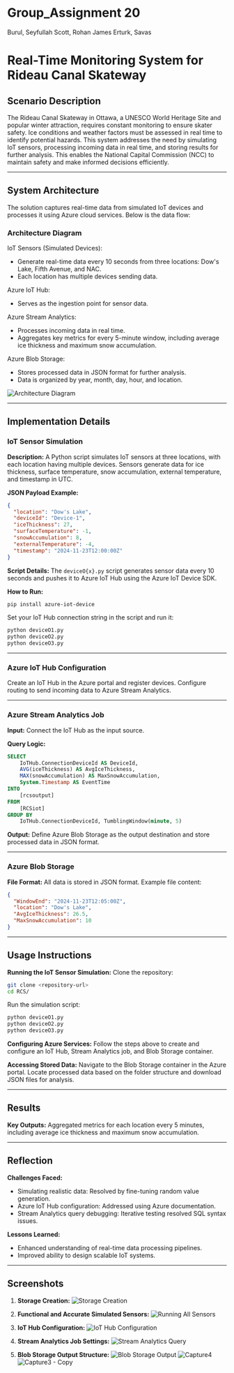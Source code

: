 # Group_Assignment 20
Burul, Seyfullah
Scott, Rohan James
Erturk, Savas

# Real-Time Monitoring System for Rideau Canal Skateway

## **Scenario Description**
The Rideau Canal Skateway in Ottawa, a UNESCO World Heritage Site and popular winter attraction, requires constant monitoring to ensure skater safety. Ice conditions and weather factors must be assessed in real time to identify potential hazards. This system addresses the need by simulating IoT sensors, processing incoming data in real time, and storing results for further analysis. This enables the National Capital Commission (NCC) to maintain safety and make informed decisions efficiently.

---

## **System Architecture**
The solution captures real-time data from simulated IoT devices and processes it using Azure cloud services. Below is the data flow:

### **Architecture Diagram**

IoT Sensors (Simulated Devices):
- Generate real-time data every 10 seconds from three locations: Dow's Lake, Fifth Avenue, and NAC.
- Each location has multiple devices sending data.

Azure IoT Hub:
- Serves as the ingestion point for sensor data.

Azure Stream Analytics:
- Processes incoming data in real time.
- Aggregates key metrics for every 5-minute window, including average ice thickness and maximum snow accumulation.

Azure Blob Storage:
- Stores processed data in JSON format for further analysis.
- Data is organized by year, month, day, hour, and location.

![Architecture Diagram](https://github.com/user-attachments/assets/7bac241b-1ed8-492a-a075-09281d8f9a67)

---

## **Implementation Details**

### **IoT Sensor Simulation**

**Description:**
A Python script simulates IoT sensors at three locations, with each location having multiple devices. Sensors generate data for ice thickness, surface temperature, snow accumulation, external temperature, and timestamp in UTC.

**JSON Payload Example:**
```json
{
  "location": "Dow's Lake",
  "deviceId": "Device-1",
  "iceThickness": 27,
  "surfaceTemperature": -1,
  "snowAccumulation": 8,
  "externalTemperature": -4,
  "timestamp": "2024-11-23T12:00:00Z"
}
```

**Script Details:**
The `deviceO{x}.py` script generates sensor data every 10 seconds and pushes it to Azure IoT Hub using the Azure IoT Device SDK.

**How to Run:**
```bash
pip install azure-iot-device
```
Set your IoT Hub connection string in the script and run it:
```bash
python deviceO1.py
python deviceO2.py
python deviceO3.py
```

---

### **Azure IoT Hub Configuration**

Create an IoT Hub in the Azure portal and register devices. Configure routing to send incoming data to Azure Stream Analytics.

---

### **Azure Stream Analytics Job**

**Input:**
Connect the IoT Hub as the input source.

**Query Logic:**
```sql
SELECT
    IoTHub.ConnectionDeviceId AS DeviceId,
    AVG(iceThickness) AS AvgIceThickness,
    MAX(snowAccumulation) AS MaxSnowAccumulation,
    System.Timestamp AS EventTime
INTO
    [rcsoutput]
FROM
    [RCSiot]
GROUP BY
    IoTHub.ConnectionDeviceId, TumblingWindow(minute, 5)
```

**Output:**
Define Azure Blob Storage as the output destination and store processed data in JSON format.

---

### **Azure Blob Storage**

**File Format:**
All data is stored in JSON format.
Example file content:
```json
{
  "WindowEnd": "2024-11-23T12:05:00Z",
  "location": "Dow's Lake",
  "AvgIceThickness": 26.5,
  "MaxSnowAccumulation": 10
}
```

---

## **Usage Instructions**

**Running the IoT Sensor Simulation:**
Clone the repository:
```bash
git clone <repository-url>
cd RCS/
```
Run the simulation script:
```bash
python deviceO1.py
python deviceO2.py
python deviceO3.py
```

**Configuring Azure Services:**
Follow the steps above to create and configure an IoT Hub, Stream Analytics job, and Blob Storage container.

**Accessing Stored Data:**
Navigate to the Blob Storage container in the Azure portal. Locate processed data based on the folder structure and download JSON files for analysis.

---

## **Results**

**Key Outputs:**
Aggregated metrics for each location every 5 minutes, including average ice thickness and maximum snow accumulation.

---

## **Reflection**

**Challenges Faced:**
- Simulating realistic data: Resolved by fine-tuning random value generation.
- Azure IoT Hub configuration: Addressed using Azure documentation.
- Stream Analytics query debugging: Iterative testing resolved SQL syntax issues.

**Lessons Learned:**
- Enhanced understanding of real-time data processing pipelines.
- Improved ability to design scalable IoT systems.

---

## **Screenshots**

1. **Storage Creation:**
![Storage Creation](https://github.com/user-attachments/assets/bf84ca9f-138a-48d2-8635-8b193c8402f2)

2. **Functional and Accurate Simulated Sensors:**
![Running All Sensors](https://github.com/user-attachments/assets/3b99e520-d0a2-49a9-a3c9-5fa14d95a911)

3. **IoT Hub Configuration:**
![IoT Hub Configuration](https://github.com/user-attachments/assets/12444133-24db-4198-a8fa-4f258b41c4a3)

4. **Stream Analytics Job Settings:**
![Stream Analytics Query](https://github.com/user-attachments/assets/2e96054d-70e4-4b79-8e71-487e495bf6da)

5. **Blob Storage Output Structure:**
![Blob Storage Output](https://github.com/user-attachments/assets/ff9b7324-737b-4c14-9030-57a32357de40)
![Capture4](https://github.com/user-attachments/assets/846a778d-11e0-45f3-8386-8086c7aa1c06)
![Capture3 - Copy](https://github.com/user-attachments/assets/0b612e9f-97e2-41ab-99d8-5f92a41c67be)


